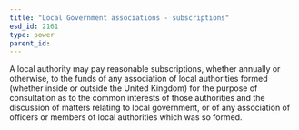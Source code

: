 ```yaml
---
title: "Local Government associations - subscriptions"
esd_id: 2161
type: power
parent_id:  
---
```


A local authority may pay reasonable subscriptions, whether annually or otherwise, to the funds of any association of local authorities formed (whether inside or outside the United Kingdom) for the purpose of consultation as to the common interests of those authorities and the discussion of matters relating to local government, or of any association of officers or members of local authorities which was so formed.

